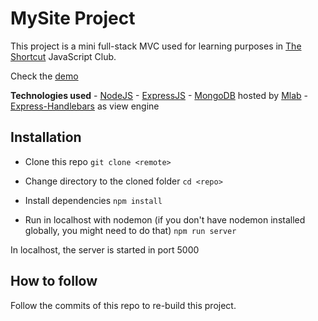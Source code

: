 # MySite Project

This project is a mini full-stack MVC used for learning purposes in [The Shortcut](https://theshortcut.org) JavaScript Club.

Check the [demo](https://jsclub-mysite.herokuapp.com/)

**Technologies used** - [NodeJS](https://nodejs.org/en/) - [ExpressJS](https://expressjs.com/) - [MongoDB](https://www.mongodb.com/) hosted by [Mlab](https://mlab.com/) - [Express-Handlebars](https://www.npmjs.com/package/express-handlebars) as view engine

## Installation

- Clone this repo
  `git clone <remote>`

- Change directory to the cloned folder
  `cd <repo>`

- Install dependencies
  `npm install`

- Run in localhost with nodemon (if you don't have nodemon installed globally, you might need to do that)
  `npm run server`

In localhost, the server is started in port 5000

## How to follow

Follow the commits of this repo to re-build this project.
